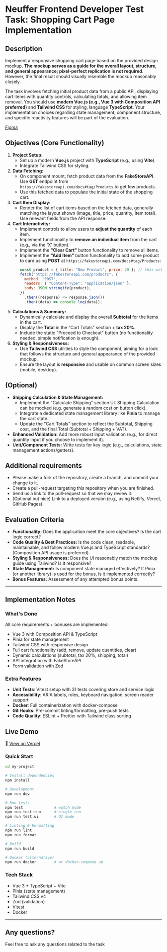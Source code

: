 # Neuffer Frontend Developer Test Task: Shopping Cart Page Implementation

## Description

Implement a responsive shopping cart page based on the provided design mockup. **The mockup serves as a guide for the overall layout, structure, and general appearance; pixel-perfect replication is not required.** However, the final result should visually resemble the mockup reasonably closely.

The task involves fetching initial product data from a public API, displaying cart items with quantity controls, calculating totals, and allowing item removal. You should use **modern Vue.js (e.g., Vue 3 with Composition API preferred)** and **Tailwind CSS** for styling, language **TypeScript**. Your implementation choices regarding state management, component structure, and specific reactivity features will be part of the evaluation.

[Figma](https://www.figma.com/design/2mppTVDIBBU2h7JLmUhmNs/Test-Task-Cart?node-id=0-1&t=G88ScS1O8oBju1zB-1)

## Objectives (Core Functionality)

1.  **Project Setup:**
    - Set up a modern **Vue.js** project with **TypeScript** (e.g., using **Vite**).
    - Integrate Tailwind CSS for styling.
2.  **Data Fetching:**
    - On component mount, fetch product data from the **FakeStoreAPI**. Use **GET** endpoint from `https://fakestoreapi.com/docs#tag/Products` to get few products.
    - Use this fetched data to populate the initial state of the shopping cart.
3.  **Cart Item Display:**
    - Render the list of cart items based on the fetched data, generally matching the layout shown (image, title, price, quantity, item total). Use relevant fields from the API response.
4.  **Cart Interactivity:**
    - Implement controls to allow users to **adjust the quantity** of each item.
    - Implement functionality to **remove an individual item** from the cart (e.g., via the 'X' button).
    - Implement the **"Clear Cart"** button functionality to remove all items.
    - Implement the **"Add Item"** button functionality to add some product to card using **POST** at `https://fakestoreapi.com/docs#tag/Products`:
      ```javascript
      const product = { title: "New Product", price: 29 }; // this will be in response
      fetch("https://fakestoreapi.com/products", {
        method: "POST",
        headers: { "Content-Type": "application/json" },
        body: JSON.stringify(product),
      })
        .then((response) => response.json())
        .then((data) => console.log(data));
      ```
5.  **Calculations & Summary:**
    - Dynamically calculate and display the overall **Subtotal** for the items in the cart.
    - Display the **Total** in the "Cart Totals" section + **tax 20%**.
    - Include the static "Proceed to Checkout" button (no functionality needed, simple notification is enough).
6.  **Styling & Responsiveness:**
    - Use **Tailwind CSS** utilities to style the component, aiming for a look that follows the structure and general appearance of the provided mockup.
    - Ensure the layout is **responsive** and usable on common screen sizes (mobile, desktop).

## (Optional)

- **Shipping Calculation & State Management:**
  - Implement the "Calculate Shipping" section UI. Shipping Calculation can be mocked (e.g. generate a random cost on button click).
  - Integrate a dedicated state management library like **Pinia** to manage the cart state.
  - Update the "Cart Totals" section to reflect the Subtotal, Shipping cost, and the final Total (Subtotal + Shipping + VAT).
- **Enhanced Validation:** Add more robust input validation (e.g., for direct quantity input if you choose to implement it).
- **Unit/Component Tests:** Write tests for key logic (e.g., calculations, state management actions/getters).

## Additional requirements

- Please make a fork of the repository, create a branch, and commit your change to it.
- Create a pull-request targeting this repository when you are finished.
- Send us a link to the pull-request so that we may review it.
- (Optional but nice) Link to a deployed version (e.g., using Netlify, Vercel, GitHub Pages).

## Evaluation Criteria

- **Functionality:** Does the application meet the core objectives? Is the cart logic correct?
- **Code Quality & Best Practices:** Is the code clean, readable, maintainable, and follow modern Vue.js and TypeScript standards? (Composition API usage is preferred).
- **Styling & Responsiveness:** Does the UI reasonably match the mockup guide using Tailwind? Is it responsive?
- **State Management:** Is component state managed effectively? If Pinia (or another library) is used for the bonus, is it implemented correctly?
- **Bonus Features:** Assessment of any attempted bonus points.

---

## Implementation Notes

### What's Done

All core requirements + bonuses are implemented:

- Vue 3 with Composition API & TypeScript
- Pinia for state management
- Tailwind CSS with responsive design
- Full cart functionality (add, remove, update quantities, clear)
- Dynamic calculations (subtotal, tax 20%, shipping, total)
- API integration with FakeStoreAPI
- Form validation with Zod

### Extra Features

- **Unit Tests**: Vitest setup with 31 tests covering store and service logic
- **Accessibility**: ARIA labels, roles, keyboard navigation, screen reader support
- **Docker**: Full containerization with docker-compose
- **Git Hooks**: Pre-commit linting/formatting, pre-push tests
- **Code Quality**: ESLint + Prettier with Tailwind class sorting

## Live Demo

🔗 [View on Vercel](https://frontend-test-task-irwrv0exq-pvttrixs-projects.vercel.app/)

### Quick Start

```bash
cd my-project

# Install dependencies
npm install

# Development
npm run dev

# Run tests
npm test              # watch mode
npm run test:run      # single run
npm run test:ui       # UI mode

# Linting & Formatting
npm run lint
npm run format

# Build
npm run build

# Docker (alternative)
npm run docker        # or docker-compose up
```

### Tech Stack

- Vue 3 + TypeScript + Vite
- Pinia (state management)
- Tailwind CSS v4
- Zod (validation)
- Vitest
- Docker
---

## Any questions?

Feel free to ask any questions related to the task
